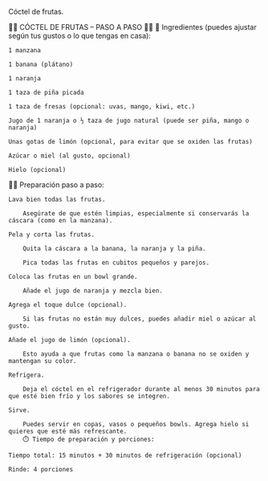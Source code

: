 Cóctel de frutas.

🥭🍓 CÓCTEL DE FRUTAS – PASO A PASO 🍍🍇
🛒 Ingredientes (puedes ajustar según tus gustos o lo que tengas en casa):

    1 manzana

    1 banana (plátano)

    1 naranja

    1 taza de piña picada

    1 taza de fresas (opcional: uvas, mango, kiwi, etc.)

    Jugo de 1 naranja o ½ taza de jugo natural (puede ser piña, mango o naranja)

    Unas gotas de limón (opcional, para evitar que se oxiden las frutas)

    Azúcar o miel (al gusto, opcional)

    Hielo (opcional)

👩‍🍳 Preparación paso a paso:

    Lava bien todas las frutas.

        Asegúrate de que estén limpias, especialmente si conservarás la cáscara (como en la manzana).

    Pela y corta las frutas.

        Quita la cáscara a la banana, la naranja y la piña.

        Pica todas las frutas en cubitos pequeños y parejos.

    Coloca las frutas en un bowl grande.

        Añade el jugo de naranja y mezcla bien.

    Agrega el toque dulce (opcional).

        Si las frutas no están muy dulces, puedes añadir miel o azúcar al gusto.

    Añade el jugo de limón (opcional).

        Esto ayuda a que frutas como la manzana o banana no se oxiden y mantengan su color.

    Refrigera.

        Deja el cóctel en el refrigerador durante al menos 30 minutos para que esté bien frío y los sabores se integren.

    Sirve.

        Puedes servir en copas, vasos o pequeños bowls. Agrega hielo si quieres que esté más refrescante.
        ⏱️ Tiempo de preparación y porciones:

    Tiempo total: 15 minutos + 30 minutos de refrigeración (opcional)

    Rinde: 4 porciones